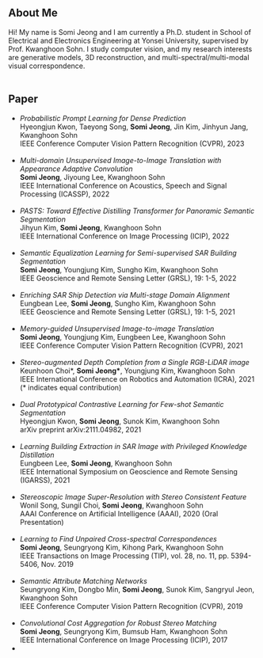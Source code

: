 ## About Me

Hi! 
My name is Somi Jeong and I am currently a Ph.D. student in School of Electrical and Electronics Engineering at Yonsei University, supervised by Prof. Kwanghoon Sohn. 
I study computer vision, and my research interests are generative models, 3D reconstruction, and multi-spectral/multi-modal visual correspondence.
<br>
<br>

## Paper
*   *Probabilistic Prompt Learning for Dense Prediction* <br> Hyeongjun Kwon, Taeyong Song, **Somi Jeong**, Jin Kim, Jinhyun Jang, Kwanghoon Sohn<br>IEEE Conference Computer Vision Pattern Recognition (CVPR), 2023 <br><br>
*   *Multi-domain Unsupervised Image-to-Image Translation with Appearance Adaptive Convolution* <br> **Somi Jeong**, Jiyoung Lee, Kwanghoon Sohn<br>IEEE International Conference on Acoustics, Speech and Signal Processing (ICASSP), 2022 <br><br>
*   *PASTS: Toward Effective Distilling Transformer for Panoramic Semantic Segmentation* <br> Jihyun Kim, **Somi Jeong**, Kwanghoon Sohn<br>IEEE International Conference on Image Processing (ICIP), 2022 <br><br>
*   *Semantic Equalization Learning for Semi-supervised SAR Building Segmentation* <br> **Somi Jeong**, Youngjung Kim, Sungho Kim, Kwanghoon Sohn<br>IEEE Geoscience and Remote Sensing Letter (GRSL), 19: 1-5, 2022 <br><br>
*   *Enriching SAR Ship Detection via Multi-stage Domain Alignment* <br> Eungbean Lee,  **Somi Jeong**, Sungho Kim, Kwanghoon Sohn<br>IEEE Geoscience and Remote Sensing Letter (GRSL), 19: 1-5, 2021 <br><br>
*   *Memory-guided Unsupervised Image-to-image Translation* <br> **Somi Jeong**, Youngjung Kim, Eungbeen Lee, Kwanghoon Sohn<br>IEEE Conference Computer Vision Pattern Recognition (CVPR), 2021 <br><br>
*   *Stereo-augmented Depth Completion from a Single RGB-LiDAR image*<br>Keunhoon Choi\*, **Somi Jeong\***, Youngjung Kim, Kwanghoon Sohn<br>IEEE International Conference on Robotics and Automation (ICRA), 2021 (* indicates equal contribution)
<br><br>
*   *Dual Prototypical Contrastive Learning for Few-shot Semantic Segmentation* <br> Hyeongjun Kwon, **Somi Jeong**, Sunok Kim, Kwanghoon Sohn<br>arXiv preprint arXiv:2111.04982, 2021 <br><br>
*   *Learning Building Extraction in SAR Image with Privileged Knowledge Distillation*<br>Eungbeen Lee, **Somi Jeong**, Kwanghoon Sohn<br>IEEE International Symposium on Geoscience and Remote Sensing (IGARSS), 2021<br><br>
*   *Stereoscopic Image Super-Resolution with Stereo Consistent Feature*<br>Wonil Song, Sungil Choi, **Somi Jeong**, Kwanghoon Sohn<br>AAAI Conference on Artificial Intelligence (AAAI), 2020 (Oral Presentation)<br><br>
*   *Learning to Find Unpaired Cross-spectral Correspondences*<br>**Somi Jeong**, Seungryong Kim, Kihong Park, Kwanghoon Sohn<br>IEEE Transactions on Image Processing (TIP), vol. 28, no. 11, pp. 5394- 5406, Nov. 2019<br><br>
*   *Semantic Attribute Matching Networks*<br>Seungryong Kim, Dongbo Min, **Somi Jeong**, Sunok Kim, Sangryul Jeon, Kwanghoon Sohn<br>IEEE Conference Computer Vision Pattern Recognition (CVPR), 2019<br><br>
*   *Convolutional Cost Aggregation for Robust Stereo Matching*<br>**Somi Jeong**, Seungryong Kim, Bumsub Ham, Kwanghoon Sohn<br>IEEE International Conference on Image Processing (ICIP), 2017
*   

<br>
<br>
